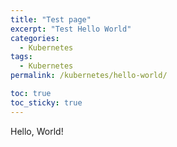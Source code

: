 ```yaml
---
title: "Test page"
excerpt: "Test Hello World"
categories:
  - Kubernetes
tags:
  - Kubernetes
permalink: /kubernetes/hello-world/

toc: true
toc_sticky: true
---
```


Hello, World!